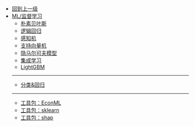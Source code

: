 - [回到上一级](ML/)
- [ML/监督学习](ML/监督学习/)
  - [朴素贝叶斯](ML/监督学习/朴素贝叶斯)
  - [逻辑回归](ML/监督学习/逻辑回归)
  - [感知机](ML/监督学习/感知机)
  - [支持向量机](ML/监督学习/svm)
  - [隐马尔可夫模型](ML/监督学习/hmm)
  - [集成学习](ML/监督学习/集成学习)
  - [LightGBM](ML/监督学习/lgbm)
  - -------
  - [分类&回归](ML/监督学习/分类&回归)
  - -------
  - [工具包：EconML](ML/监督学习/econml)
  - [工具包：sklearn](ML/监督学习/sklearn)
  - [工具包：shap](ML/监督学习/shap)